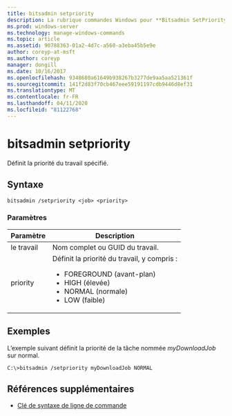 ```yaml
---
title: bitsadmin setpriority
description: La rubrique commandes Windows pour **Bitsadmin SetPriority**, qui définit la priorité du travail spécifié.
ms.prod: windows-server
ms.technology: manage-windows-commands
ms.topic: article
ms.assetid: 90788363-01a2-4d7c-a560-a3eba45b5e9e
author: coreyp-at-msft
ms.author: coreyp
manager: dongill
ms.date: 10/16/2017
ms.openlocfilehash: 9348680a61649b938267b3277de9aa5aa521361f
ms.sourcegitcommit: 141f2d83f70cb467eee59191197cdb9446d8ef31
ms.translationtype: MT
ms.contentlocale: fr-FR
ms.lasthandoff: 04/11/2020
ms.locfileid: "81122768"
---
```

# <a name="bitsadmin-setpriority"></a>bitsadmin setpriority

Définit la priorité du travail spécifié.

## <a name="syntax"></a>Syntaxe

```
bitsadmin /setpriority <job> <priority>
```

### <a name="parameters"></a>Paramètres

| Paramètre | Description |
| --------- | ----------- |
| le travail | Nom complet ou GUID du travail. |
| priority | Définit la priorité du travail, y compris :<ul><li>FOREGROUND (avant-plan)</li><li>HIGH (élevée)</li><li>NORMAL (normale)</li><li>LOW (faible)</li></ul> |

## <a name="examples"></a>Exemples

L’exemple suivant définit la priorité de la tâche nommée *myDownloadJob* sur normal.

```
C:\>bitsadmin /setpriority myDownloadJob NORMAL
```

## <a name="additional-references"></a>Références supplémentaires

- [Clé de syntaxe de ligne de commande](command-line-syntax-key.md)